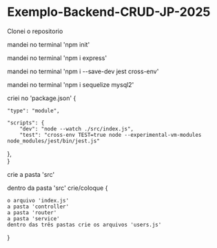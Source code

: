 # Exemplo-Backend-CRUD-JP-2025

Clonei o repositorio

mandei no terminal 'npm init'

mandei no terminal 'npm i express'

mandei no terminal 'npm i --save-dev jest cross-env'

mandei no terminal 'npm i sequelize mysql2'

criei no 'package.json' 
{

    "type": "module",

    "scripts": {
        "dev": "node --watch ./src/index.js",
        "test": "cross-env TEST=true node --experimental-vm-modules node_modules/jest/bin/jest.js"
  },  
}

crie a pasta 'src'

dentro da pasta 'src' crie/coloque
{

    o arquivo 'index.js'
    a pasta 'controller'
    a pasta 'router'
    a pasta 'service'
    dentro das três pastas crie os arquivos 'users.js'
}